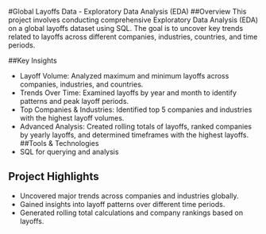 #Global Layoffs Data - Exploratory Data Analysis (EDA)
##Overview
This project involves conducting comprehensive Exploratory Data Analysis (EDA) on a global layoffs dataset using SQL. The goal is to uncover key trends related to layoffs across different companies, industries, countries, and time periods.

##Key Insights
  - Layoff Volume: Analyzed maximum and minimum layoffs across companies, industries, and countries.
  - Trends Over Time: Examined layoffs by year and month to identify patterns and peak layoff periods.
  - Top Companies & Industries: Identified top 5 companies and industries with the highest layoff volumes.
  - Advanced Analysis: Created rolling totals of layoffs, ranked companies by yearly layoffs, and determined timeframes with the highest layoffs.
##Tools & Technologies
  - SQL for querying and analysis
## Project Highlights
  - Uncovered major trends across companies and industries globally.
  - Gained insights into layoff patterns over different time periods.
  - Generated rolling total calculations and company rankings based on layoffs.
